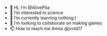 - 👋 Hi, I’m @AlivePita
- 👀 I’m interested in science 
- 🌱 I’m currently learning nothing:)
- 💞️ I’m looking to collaborate on making games
- 📫 How to reach me Amos @jvold17

<!---
AlivePita/AlivePita is a ✨ special ✨ repository because its `README.md` (this file) appears on your GitHub profile.
You can click the Preview link to take a look at your changes.
--->

